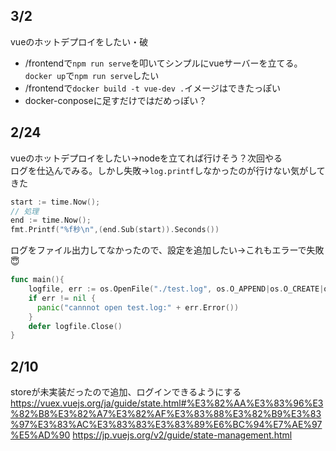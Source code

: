 ## 3/2
vueのホットデプロイをしたい・破
 - /frontendで`npm run serve`を叩いてシンプルにvueサーバーを立てる。`docker up`で`npm run serve`したい
 - /frontendで`docker build -t vue-dev .`イメージはできたっぽい
 - docker-conposeに足すだけではだめっぽい？

## 2/24
vueのホットデプロイをしたい→nodeを立てれば行けそう？次回やる  
ログを仕込んでみる。しかし失敗→`log.printf`しなかったのが行けない気がしてきた
```go
start := time.Now();
// 処理
end := time.Now();
fmt.Printf("%f秒\n",(end.Sub(start)).Seconds())
```
ログをファイル出力してなかったので、設定を追加したい→これもエラーで失敗😇
```go
func main(){
    logfile, err := os.OpenFile("./test.log", os.O_APPEND|os.O_CREATE|os.O_WRONLY, 0666)
    if err != nil {
      panic("cannnot open test.log:" + err.Error())
    }
    defer logfile.Close()
}
```

## 2/10
storeが未実装だったので追加、ログインできるようにする  
https://vuex.vuejs.org/ja/guide/state.html#%E3%82%AA%E3%83%96%E3%82%B8%E3%82%A7%E3%82%AF%E3%83%88%E3%82%B9%E3%83%97%E3%83%AC%E3%83%83%E3%83%89%E6%BC%94%E7%AE%97%E5%AD%90
https://jp.vuejs.org/v2/guide/state-management.html

